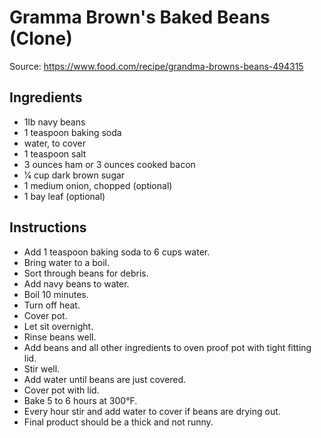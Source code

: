 # Gramma Brown's Baked Beans (Clone)
Source:  https://www.food.com/recipe/grandma-browns-beans-494315

## Ingredients
* 1lb navy beans
* 1 teaspoon baking soda
* water, to cover
* 1 teaspoon salt
* 3 ounces ham or 3 ounces cooked bacon
* 1⁄4 cup dark brown sugar
* 1 medium onion, chopped (optional)
* 1 bay leaf (optional)

## Instructions
* Add 1 teaspoon baking soda to 6 cups water.
* Bring water to a boil.
* Sort through beans for debris.
* Add navy beans to water.
* Boil 10 minutes.
* Turn off heat.
* Cover pot.
* Let sit overnight.
* Rinse beans well.
* Add beans and all other ingredients to oven proof pot with tight fitting lid.
* Stir well.
* Add water until beans are just covered.
* Cover pot with lid.
* Bake 5 to 6 hours at 300°F.
* Every hour stir and add water to cover if beans are drying out.
* Final product should be a thick and not runny.
